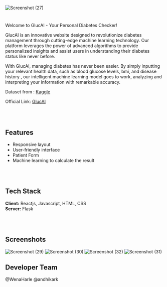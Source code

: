 ![Screenshot (27)](https://github.com/andhikark/GlucAI/assets/75937835/22a45429-81d6-4a62-8f49-bcc05564aea6)

# 
Welcome to GlucAI - Your Personal Diabetes Checker!

GlucAI is an innovative website designed to revolutionize diabetes management through cutting-edge machine learning technology. Our platform leverages the power of advanced algorithms to provide personalized insights and assist users in understanding their diabetes status like never before.

With GlucAI, managing diabetes has never been easier. By simply inputting your relevant health data, such as blood glucose levels, bmi, and disease history , our intelligent machine learning model goes to work, analyzing and interpreting your information with remarkable accuracy.

Dataset from : [Kaggle](https://www.kaggle.com/datasets/iammustafatz/diabetes-prediction-dataset)

Official Link: 
[GlucAI](https://glucai.purbadev.online/)

<br> </br> 
## Features

- Responsive layout
- User-friendly interface 
- Patient Form 
- Machine learning to calculate the result

<br> </br>
## Tech Stack

**Client:** Reactjs, Javascript, HTML, CSS
<br/>
**Server:** Flask

<br> </br>

## Screenshots
![Screenshot (29)](https://github.com/andhikark/GlucAI/assets/75937835/bb915d6d-8447-4f14-ac05-b4a009eecfa8)
![Screenshot (30)](https://github.com/andhikark/GlucAI/assets/75937835/629e573a-cf48-4129-adae-8cce064c1b56)
![Screenshot (32)](https://github.com/andhikark/GlucAI/assets/75937835/9cc7832c-9c07-4c55-9bec-964f4e103b9b)
![Screenshot (31)](https://github.com/andhikark/GlucAI/assets/75937835/3244ed3e-ddb9-4103-9c77-eb94c59d6206)

## Developer Team
@WenaHarle
@andhikark
